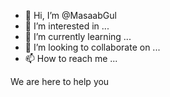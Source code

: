 - 👋 Hi, I’m @MasaabGul
- 👀 I’m interested in ...
- 🌱 I’m currently learning ...
- 💞️ I’m looking to collaborate on ...
- 📫 How to reach me ...

<!---
MasaabGul/MasaabGul is a ✨ special ✨ repository because its `README.md` (this file) appears on your GitHub profile.
You can click the Preview link to take a look at your changes.
--->
We are here to help you
